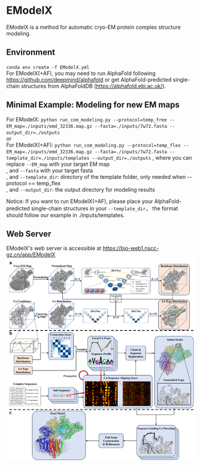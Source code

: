 # EModelX
EModelX is a method for automatic cryo-EM protein complex structure modeling.

## Environment
`conda env create -f EModelX.yml`  
For EModelX(+AF), you may need to run AlphaFold following https://github.com/deepmind/alphafold or get AlphaFold-predicted single-chain structures from AlphaFoldDB (https://alphafold.ebi.ac.uk/).  

## Minimal Example: Modeling for new EM maps

For EModelX: `python run_com_modeling.py --protocol=temp_free --EM_map=./inputs/emd_32336.map.gz --fasta=./inputs/7w72.fasta --output_dir=./outputs`  
or  
For EModelX(+AF): `python run_com_modeling.py --protocol=temp_flex --EM_map=./inputs/emd_32336.map.gz --fasta=./inputs/7w72.fasta --template_dir=./inputs/templates --output_dir=./outputs` 
, where you can replace `--EM_map` with your target EM map   
, and `--fasta` with your target fasta   
, and `--template_dir`: directory of the template folder, only needed when --protocol == temp_flex   
, and `--output_dir`: the output directory for modeling results  

Notice: If you want to run EModelX(+AF), please place your AlphaFold-predicted single-chain structures in your `--template_dir`， the format should follow our example in ./inputs/templates.  

## Web Server
EModelX's web server is accessible at
https://bio-web1.nscc-gz.cn/app/EModelX
![EModelX](outputs/figure1.png)

